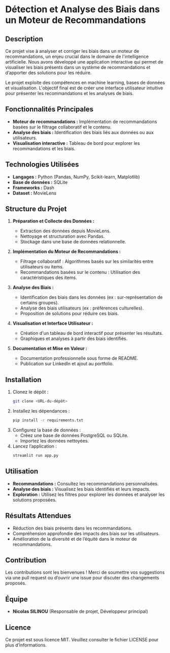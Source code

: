 # Détection et Analyse des Biais dans un Moteur de Recommandations

## Description
Ce projet vise à analyser et corriger les biais dans un moteur de recommandations, un enjeu crucial dans le domaine de l'intelligence artificielle. Nous avons développé une application interactive qui permet de visualiser les biais présents dans un système de recommandations et d’apporter des solutions pour les réduire.

Le projet exploite des compétences en machine learning, bases de données et visualisation. L'objectif final est de créer une interface utilisateur intuitive pour présenter les recommandations et les analyses de biais.

## Fonctionnalités Principales
- **Moteur de recommandations :** Implémentation de recommandations basées sur le filtrage collaboratif et le contenu.
- **Analyse des biais :** Identification des biais liés aux données ou aux utilisateurs.
- **Visualisation interactive :** Tableau de bord pour explorer les recommandations et les biais.

## Technologies Utilisées
- **Langages :** Python (Pandas, NumPy, Scikit-learn, Matplotlib)
- **Base de données :** SQLite
- **Frameworks :** Dash
- **Dataset :** MovieLens

## Structure du Projet
1. **Préparation et Collecte des Données :**
   - Extraction des données depuis MovieLens.
   - Nettoyage et structuration avec Pandas.
   - Stockage dans une base de données relationnelle.

2. **Implémentation du Moteur de Recommandations :**
   - Filtrage collaboratif : Algorithmes basés sur les similarités entre utilisateurs ou items.
   - Recommandations basées sur le contenu : Utilisation des caractéristiques des items.

3. **Analyse des Biais :**
   - Identification des biais dans les données (ex : sur-représentation de certains groupes).
   - Analyse des biais utilisateurs (ex : préférences culturelles).
   - Proposition de solutions pour réduire ces biais.

4. **Visualisation et Interface Utilisateur :**
   - Création d'un tableau de bord interactif pour présenter les résultats.
   - Graphiques et analyses à partir des biais identifiés.

5. **Documentation et Mise en Valeur :**
   - Documentation professionnelle sous forme de README.
   - Publication sur LinkedIn et ajout au portfolio.

## Installation
1. Clonez le dépôt :
   ```bash
   git clone <URL-du-dépôt>
   ```
2. Installez les dépendances :
   ```bash
   pip install -r requirements.txt
   ```
3. Configurez la base de données :
   - Créez une base de données PostgreSQL ou SQLite.
   - Importez les données nettoyées.
4. Lancez l’application :
   ```bash
   streamlit run app.py
   ```

## Utilisation
- **Recommandations :** Consultez les recommandations personnalisées.
- **Analyse des biais :** Visualisez les biais identifiés et leurs impacts.
- **Exploration :** Utilisez les filtres pour explorer les données et analyser les solutions proposées.

## Résultats Attendues
- Réduction des biais présents dans les recommandations.
- Compréhension approfondie des impacts des biais sur les utilisateurs.
- Amélioration de la diversité et de l’équité dans le moteur de recommandations.

## Contribution
Les contributions sont les bienvenues ! Merci de soumettre vos suggestions via une pull request ou d’ouvrir une issue pour discuter des changements proposés.

## Équipe
- **Nicolas SILINOU** (Responsable de projet, Développeur principal)

## Licence
Ce projet est sous licence MIT. Veuillez consulter le fichier LICENSE pour plus d’informations.


